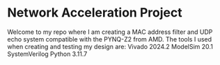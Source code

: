 # Network Acceleration Project
Welcome to my repo where I am creating a MAC address filter and UDP echo system compatible with the PYNQ-Z2 from AMD.
The tools I used when creating and testing my design are:
Vivado 2024.2
ModelSim 20.1
SystemVerilog
Python 3.11.7
